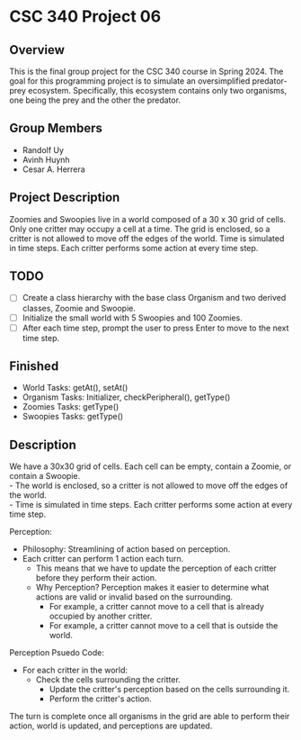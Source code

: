 # CSC 340 Project 06

## Overview

This is the final group project for the CSC 340 course in Spring 2024. The goal for this programming project is to simulate an oversimplified predator-prey ecosystem. 
Specifically, this ecosystem contains only two organisms, one being the prey and the other the predator.

## Group Members

- Randolf Uy  
- Avinh Huynh  
- Cesar A. Herrera  

## Project Description

Zoomies and Swoopies live in a world composed of a 30 x 30 grid of cells. 
Only one critter may occupy a cell at a time. 
The grid is enclosed, so a critter is not allowed to move off the edges of the world. 
Time is simulated in time steps. Each critter performs some action at every time step. 


## TODO

- [ ] Create a class hierarchy with the base class Organism and two derived classes, Zoomie and Swoopie.
- [ ] Initialize the small world with 5 Swoopies and 100 Zoomies.
- [ ] After each time step, prompt the user to press Enter to move to the next time step.

## Finished
- World Tasks: getAt(), setAt()
- Organism Tasks: Initializer, checkPeripheral(), getType()
- Zoomies Tasks: getType()
- Swoopies Tasks: getType()

## Description
We have a 30x30 grid of cells. Each cell can be empty, contain a Zoomie, or contain a Swoopie.  
    - The world is enclosed, so a critter is not allowed to move off the edges of the world.  
    - Time is simulated in time steps. Each critter performs some action at every time step.  

Perception: 

- Philosophy: Streamlining of action based on perception.  
- Each critter can perform 1 action each turn.  
  - This means that we have to update the perception of each critter before they perform their action.  
  - Why Perception? Perception makes it easier to determine what actions are valid or invalid based on the surrounding.  
    - For example, a critter cannot move to a cell that is already occupied by another critter.  
    - For example, a critter cannot move to a cell that is outside the world.  
        
Perception Psuedo Code:  

- For each critter in the world:  
    - Check the cells surrounding the critter.  
      - Update the critter's perception based on the cells surrounding it.  
      - Perform the critter's action.  

The turn is complete once all organisms in the grid are able to perform their action, world is updated, and perceptions are updated.
    
